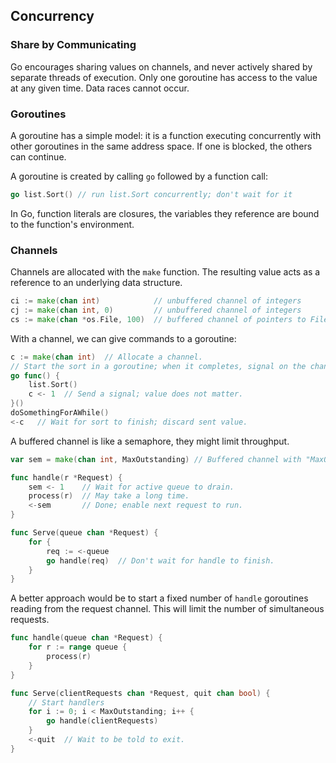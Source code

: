 ## Concurrency

### Share by Communicating

Go encourages sharing values on channels, and never actively shared by separate threads of execution. Only one goroutine has access to the value at any given time. Data races cannot occur.

### Goroutines

A goroutine has a simple model: it is a function executing concurrently with other goroutines in the same address space. If one is blocked, the others can continue.

A goroutine is created by calling `go` followed by a function call:

```go
go list.Sort() // run list.Sort concurrently; don't wait for it
```

In Go, function literals are closures, the variables they reference are bound to the function's environment.

### Channels

Channels are allocated with the `make` function. The resulting value acts as a reference to an underlying data structure.

```go
ci := make(chan int)            // unbuffered channel of integers
cj := make(chan int, 0)         // unbuffered channel of integers
cs := make(chan *os.File, 100)  // buffered channel of pointers to Files
```

With a channel, we can give commands to a goroutine:

```go
c := make(chan int)  // Allocate a channel.
// Start the sort in a goroutine; when it completes, signal on the channel.
go func() {
    list.Sort()
    c <- 1  // Send a signal; value does not matter.
}()
doSomethingForAWhile()
<-c   // Wait for sort to finish; discard sent value.
```

A buffered channel is like a semaphore, they might limit throughput.

```go
var sem = make(chan int, MaxOutstanding) // Buffered channel with "MaxOutstanding" max amount of values.

func handle(r *Request) {
    sem <- 1    // Wait for active queue to drain.
    process(r)  // May take a long time.
    <-sem       // Done; enable next request to run.
}

func Serve(queue chan *Request) {
    for {
        req := <-queue
        go handle(req)  // Don't wait for handle to finish.
    }
}
```

A better approach would be to start a fixed number of `handle` goroutines reading from the request channel. This will limit the number of simultaneous requests.

```go
func handle(queue chan *Request) {
    for r := range queue {
        process(r)
    }
}

func Serve(clientRequests chan *Request, quit chan bool) {
    // Start handlers
    for i := 0; i < MaxOutstanding; i++ {
        go handle(clientRequests)
    }
    <-quit  // Wait to be told to exit.
}
```

